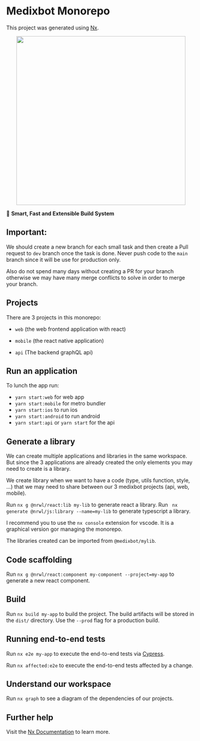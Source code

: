 # Medixbot Monorepo

This project was generated using [Nx](https://nx.dev).

<p style="text-align: center;"><img src="https://raw.githubusercontent.com/nrwl/nx/master/images/nx-logo.png" width="450"></p>

🔎 **Smart, Fast and Extensible Build System**

## Important:

We should create a new branch for each small task and then create a Pull request to `dev` branch once the task is done.
Never push code to the `main` branch since it will be use for production only.

Also do not spend many days without creating a PR for your branch otherwise we may have many merge conflicts to solve in order to merge your branch.

## Projects

There are 3 projects in this monorepo:

- `web` (the web frontend application with react)

- `mobile` (the react native application)

- `api` (The backend graphQL api)

## Run an application

To lunch the app run:

- `yarn start:web` for web app
- `yarn start:mobile` for metro bundler
- `yarn start:ios` to run ios
- `yarn start:android` to run android
- `yarn start:api` or `yarn start` for the api

## Generate a library

We can create multiple applications and libraries in the same workspace. But since the 3 applications are already created the only elements you may need to create is a library.

We create library when we want to have a code (type, utils function, style, ...) that we may need to share between our 3 medixbot projects (api, web, mobile).

Run `nx g @nrwl/react:lib my-lib` to generate react a library.
Run ` nx generate @nrwl/js:library --name=my-lib` to generate typescript a library.

I recommend you to use the `nx console` extension for vscode. It is a graphical version gor managing the monorepo.

The libraries created can be imported from `@medixbot/mylib`.

## Code scaffolding

Run `nx g @nrwl/react:component my-component --project=my-app` to generate a new react component.

## Build

Run `nx build my-app` to build the project. The build artifacts will be stored in the `dist/` directory. Use the `--prod` flag for a production build.

## Running end-to-end tests

Run `nx e2e my-app` to execute the end-to-end tests via [Cypress](https://www.cypress.io).

Run `nx affected:e2e` to execute the end-to-end tests affected by a change.

## Understand our workspace

Run `nx graph` to see a diagram of the dependencies of our projects.

## Further help

Visit the [Nx Documentation](https://nx.dev) to learn more.
